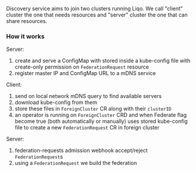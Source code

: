 Discovery service aims to join two clusters running Liqo. We call "client" cluster the one that needs resources and "server" cluster the one that can share resources.

### How it works

Server:

1. create and serve a ConfigMap with stored inside a kube-config file with create-only permission on `FederationRequest` resource
2. register master IP and ConfigMap URL to a mDNS service

Client:

1. send on local network mDNS query to find available servers
2. download kube-config from them
3. store these files in `ForeignCluster` CR along with their `clusterID`
4. an operator is running on `ForeignCluster` CRD and when Federate flag become true (both automatically or manually) uses stored kube-config file to create a new `FederationRequest` CR in foreign cluster

Server:

1. federation-requests admission webhook accept/reject `FederationRequest`s
2. using a `FederationRequest` we build the federation
